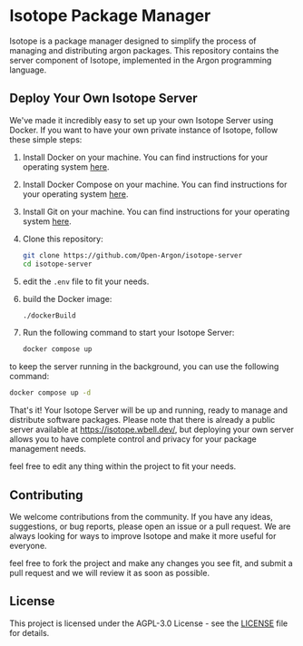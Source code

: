 # Isotope Package Manager

Isotope is a package manager designed to simplify the process of managing and distributing argon packages. This repository contains the server component of Isotope, implemented in the Argon programming language.

## Deploy Your Own Isotope Server

We've made it incredibly easy to set up your own Isotope Server using Docker. If you want to have your own private instance of Isotope, follow these simple steps:

1. Install Docker on your machine. You can find instructions for your operating system [here](https://docs.docker.com/get-docker/).

1. Install Docker Compose on your machine. You can find instructions for your operating system [here](https://docs.docker.com/compose/install/).

1. Install Git on your machine. You can find instructions for your operating system [here](https://git-scm.com/book/en/v2/Getting-Started-Installing-Git).

1. Clone this repository:
   ```bash
   git clone https://github.com/Open-Argon/isotope-server
   cd isotope-server
   ```

1. edit the `.env` file to fit your needs.

1. build the Docker image:
   ```bash
   ./dockerBuild
   ```

1. Run the following command to start your Isotope Server:
   ```bash
   docker compose up
   ```

to keep the server running in the background, you can use the following command:
   ```bash
   docker compose up -d
   ```

That's it! Your Isotope Server will be up and running, ready to manage and distribute software packages. Please note that there is already a public server available at https://isotope.wbell.dev/, but deploying your own server allows you to have complete control and privacy for your package management needs.

feel free to edit any thing within the project to fit your needs.

## Contributing

We welcome contributions from the community. If you have any ideas, suggestions, or bug reports, please open an issue or a pull request. We are always looking for ways to improve Isotope and make it more useful for everyone.

feel free to fork the project and make any changes you see fit, and submit a pull request and we will review it as soon as possible.

## License

This project is licensed under the AGPL-3.0 License - see the [LICENSE](LICENSE) file for details.
